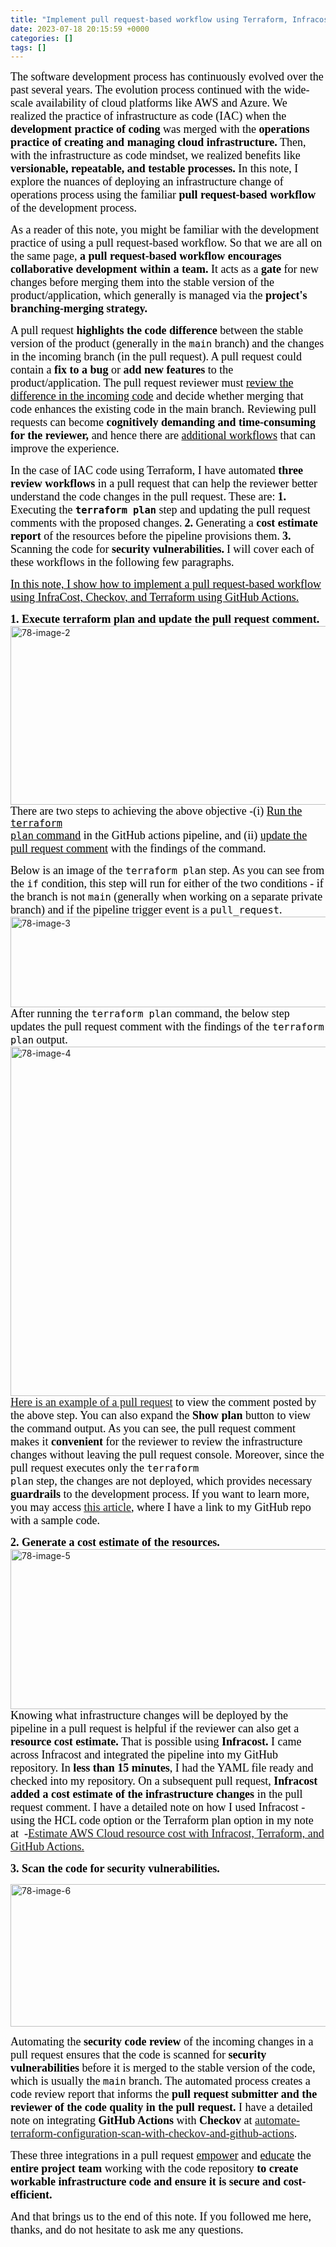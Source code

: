 ```yaml
---
title: "Implement pull request-based workflow using Terraform, Infracost, Checkov, and GitHub Actions"
date: 2023-07-18 20:15:59 +0000
categories: []
tags: []
---
```


<span style="font-size: 18px"><span style="font-family: calibri"><span style="color: #000000">The software development process has continuously evolved over the past several years. The evolution process continued with the wide-scale availability of cloud platforms like AWS and Azure. We realized the practice of infrastructure as code (IAC) when the <strong>development practice of coding</strong> was merged with the <strong>operations practice of creating and managing cloud infrastructure.</strong> Then, with the infrastructure as code mindset, we realized benefits like <strong>versionable, repeatable, and testable processes.</strong> In this note, I explore the nuances of deploying an infrastructure change of operations process using the familiar <strong>pull request-based workflow</strong> of the development process.</span></span></span>
<!--more--><span style="font-size: 18px"><span style="font-family: calibri"><span style="color: #000000">As a reader of this note, you might be familiar with the development practice of using a pull request-based workflow. So that we are all on the same page, <strong>a pull request-based workflow encourages collaborative development within a team.</strong> It acts as a <strong>gate</strong> for new changes before merging them into the stable version of the product/application, which generally is managed via the <strong>project's branching-merging strategy.</strong></span></span></span>

<span style="font-size: 18px"><span style="font-family: calibri"><span style="color: #000000">A pull request <strong>highlights the code difference</strong> between the stable version of the product (generally in the <code>main</code> branch) and the changes in the incoming branch (in the pull request). A pull request could contain a <strong>fix to a bug</strong> or <strong>add new features</strong> to the product/application. The pull request reviewer must <span style="text-decoration: underline">review the difference in the incoming code</span> and decide whether merging that code enhances the existing code in the main branch. Reviewing pull requests can become <strong>cognitively demanding and time-consuming for the reviewer,</strong> and hence there are <span style="text-decoration: underline">additional workflows</span> that can improve the experience.</span></span></span>

<span style="font-size: 18px"><span style="font-family: calibri"><span style="color: #000000">In the case of IAC code using Terraform, I have automated <strong>three review workflows</strong> in a pull request that can help the reviewer better understand the code changes in the pull request. These are:</span></span></span>
<span style="font-size: 18px"><span style="font-family: calibri"><span style="color: #000000"><strong>1.</strong> Executing the <strong><code>terraform plan</code></strong> step and updating the pull request comments with the proposed changes.</span></span></span>
<span style="font-size: 18px"><span style="font-family: calibri"><span style="color: #000000"><strong>2.</strong> Generating a <strong>cost estimate report</strong> of the resources before the pipeline provisions them.</span></span></span>
<span style="font-size: 18px"><span style="font-family: calibri"><span style="color: #000000"><strong>3.</strong> Scanning the code for <strong>security vulnerabilities.</strong></span></span></span>
<span style="font-size: 18px"><span style="font-family: calibri"><span style="color: #000000">I will cover each of these workflows in the following few paragraphs.</span></span></span>

<span style="text-decoration: underline"><span style="font-size: 18px"><span style="font-family: calibri"><span style="color: #000000;text-decoration: underline">In this note, I show how to implement a pull request-based workflow using InfraCost, Checkov, and Terraform using GitHub Actions.</span></span></span></span>

<strong><span style="font-size: 18px"><span style="font-family: calibri"><span style="color: #000000">1. Execute terraform plan and update the pull request comment.</span></span></span></strong>
<img class="alignnone size-full wp-image-2704" src="https://skundunotes.com/wp-content/uploads/2023/07/78-image-2.png" alt="78-image-2" width="1108" height="286" />
<span style="font-size: 18px"><span style="font-family: calibri"><span style="color: #000000">There are two steps to achieving the above objective -(i) <span style="text-decoration: underline">Run the <code>terraform plan</code> command</span> in the GitHub actions pipeline, and (ii) <span style="text-decoration: underline">update the pull request comment</span> with the findings of the command.</span></span></span>

<span style="font-size: 18px"><span style="font-family: calibri"><span style="color: #000000">Below is an image of the <code>terraform plan</code> step. As you can see from the <code>if</code> condition, this step will run for either of the two conditions - if the branch is not <code>main</code> (generally when working on a separate private branch) and if the pipeline trigger event is a <code>pull_request</code>.</span></span></span>
<img class="alignnone size-full wp-image-2708" src="https://skundunotes.com/wp-content/uploads/2023/07/78-image-3.png" alt="78-image-3" width="928" height="145" />
<span style="font-size: 18px"><span style="font-family: calibri"><span style="color: #000000">After running the <code>terraform plan</code> command, the below step updates the pull request comment with the findings of the <code>terraform plan</code> output.</span></span></span>
<img class="alignnone size-full wp-image-2709" src="https://skundunotes.com/wp-content/uploads/2023/07/78-image-4.png" alt="78-image-4" width="798" height="559" />
<span style="font-size: 18px"><span style="font-family: calibri"><span style="color: #000000"><a href="https://github.com/kunduso/add-aws-elb-ec2-terraform/pull/15#issuecomment-1543308156" target="_blank" rel="noopener">Here is an example of a pull request</a> to view the comment posted by the above step. You can also expand the **Show plan** button to view the command output. As you can see, the pull request comment makes it <strong>convenient</strong> for the reviewer to review the infrastructure changes without leaving the pull request console. Moreover, since the pull request executes only the <code>terraform plan</code> step, the changes are not deployed, which provides necessary <strong>guardrails</strong> to the development process. If you want to learn more, you may access <span style="text-decoration: underline"><a href="https://skundunotes.com/2023/03/07/ci-cd-with-terraform-and-github-actions-to-deploy-to-aws/" target="_blank" rel="noopener">this article</a></span>, where I have a link to my GitHub repo with a sample code.</span></span></span>

<strong><span style="font-size: 18px"><span style="font-family: calibri"><span style="color: #000000">2. Generate a cost estimate of the resources.</span></span></span></strong>
<img class="alignnone size-full wp-image-2705" src="https://skundunotes.com/wp-content/uploads/2023/07/78-image-5.png" alt="78-image-5" width="1178" height="256" />
<span style="font-size: 18px"><span style="font-family: calibri"><span style="color: #000000">Knowing what infrastructure changes will be deployed by the pipeline in a pull request is helpful if the reviewer can also get a <strong>resource cost estimate.</strong> That is possible using <strong>Infracost.</strong> I came across Infracost and integrated the pipeline into my GitHub repository. In <strong>less than 15 minutes</strong>, I had the YAML file ready and checked into my repository. On a subsequent pull request, <strong>Infracost added a cost estimate of the infrastructure changes</strong> in the pull request comment. I have a detailed note on how I used Infracost -using the HCL code option or the Terraform plan option in my note at  -<a href="https://skundunotes.com/2023/07/17/estimate-aws-cloud-resource-cost-with-infracost-terraform-and-github-actions/" target="_blank" rel="noopener">Estimate AWS Cloud resource cost with Infracost, Terraform, and GitHub Actions.</a></span></span></span>

<strong><span style="font-size: 18px"><span style="font-family: calibri"><span style="color: #000000">3. Scan the code for security vulnerabilities.</span></span></span></strong>

<img class="alignnone size-full wp-image-2711" src="https://skundunotes.com/wp-content/uploads/2023/07/78-image-6-1.png" alt="78-image-6" width="1076" height="228" />

<span style="font-size: 18px"><span style="font-family: calibri"><span style="color: #000000">Automating the <strong>security code review</strong> of the incoming changes in a pull request ensures that the code is scanned for <strong>security vulnerabilities</strong> before it is merged to the stable version of the code, which is usually the <code>main</code> branch. The automated process creates a code review report that informs the <strong>pull request submitter and the reviewer of the code quality in the pull request.</strong> I have a detailed note on integrating <strong>GitHub Actions</strong> with <strong>Checkov</strong> at <a href="https://skundunotes.com/2023/04/12/automate-terraform-configuration-scan-with-checkov-and-github-actions/" target="_blank" rel="noopener">automate-terraform-configuration-scan-with-checkov-and-github-actions</a>.</span></span></span>

<span style="font-size: 18px"><span style="font-family: calibri"><span style="color: #000000">These three integrations in a pull request <span style="text-decoration: underline">empower</span> and <span style="text-decoration: underline">educate</span> the <strong>entire project team</strong> working with the code repository <strong>to create workable infrastructure code and ensure it is secure and cost-efficient.</strong></span></span></span>

<span style="font-size: 18px"><span style="font-family: calibri"><span style="color: #000000">And that brings us to the end of this note. If you followed me here, thanks, and do not hesitate to ask me any questions.</span></span></span>
